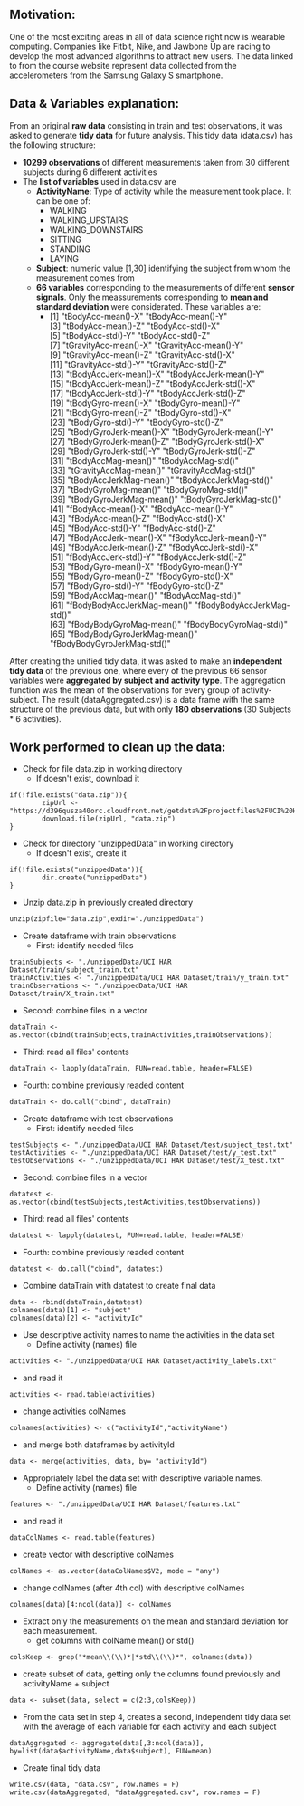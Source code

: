 ## Motivation:
One of the most exciting areas in all of data science right now is wearable computing. Companies like Fitbit, Nike, and Jawbone Up are racing to develop the most advanced algorithms to attract new users. The data linked to from the course website represent data collected from the accelerometers from the Samsung Galaxy S smartphone.

## Data & Variables explanation:
From an original **raw data** consisting in train and test observations, it was asked to generate **tidy data** for future analysis. This tidy data (data.csv) has the following structure:

- **10299 observations** of different measurements taken from 30 different subjects during 6 different activities
- The **list of variables** used in data.csv are
  - **ActivityName**: Type of activity while the measurement took place. It can be one of:
    - WALKING            
    - WALKING_UPSTAIRS   
    - WALKING_DOWNSTAIRS 
    - SITTING            
    - STANDING           
    - LAYING
  - **Subject**: numeric value [1,30] identifying the subject from whom the measurement comes from
  - **66 variables** corresponding to the measurements of different **sensor signals**. Only the meassurements corresponding to **mean and standard deviation** were considerated. These variables are:
    -  [1] "tBodyAcc-mean()-X"           "tBodyAcc-mean()-Y"          
 [3] "tBodyAcc-mean()-Z"           "tBodyAcc-std()-X"           
 [5] "tBodyAcc-std()-Y"            "tBodyAcc-std()-Z"           
 [7] "tGravityAcc-mean()-X"        "tGravityAcc-mean()-Y"       
 [9] "tGravityAcc-mean()-Z"        "tGravityAcc-std()-X"        
[11] "tGravityAcc-std()-Y"         "tGravityAcc-std()-Z"        
[13] "tBodyAccJerk-mean()-X"       "tBodyAccJerk-mean()-Y"      
[15] "tBodyAccJerk-mean()-Z"       "tBodyAccJerk-std()-X"       
[17] "tBodyAccJerk-std()-Y"        "tBodyAccJerk-std()-Z"       
[19] "tBodyGyro-mean()-X"          "tBodyGyro-mean()-Y"         
[21] "tBodyGyro-mean()-Z"          "tBodyGyro-std()-X"          
[23] "tBodyGyro-std()-Y"           "tBodyGyro-std()-Z"          
[25] "tBodyGyroJerk-mean()-X"      "tBodyGyroJerk-mean()-Y"     
[27] "tBodyGyroJerk-mean()-Z"      "tBodyGyroJerk-std()-X"      
[29] "tBodyGyroJerk-std()-Y"       "tBodyGyroJerk-std()-Z"      
[31] "tBodyAccMag-mean()"          "tBodyAccMag-std()"          
[33] "tGravityAccMag-mean()"       "tGravityAccMag-std()"       
[35] "tBodyAccJerkMag-mean()"      "tBodyAccJerkMag-std()"      
[37] "tBodyGyroMag-mean()"         "tBodyGyroMag-std()"         
[39] "tBodyGyroJerkMag-mean()"     "tBodyGyroJerkMag-std()"     
[41] "fBodyAcc-mean()-X"           "fBodyAcc-mean()-Y"          
[43] "fBodyAcc-mean()-Z"           "fBodyAcc-std()-X"           
[45] "fBodyAcc-std()-Y"            "fBodyAcc-std()-Z"           
[47] "fBodyAccJerk-mean()-X"       "fBodyAccJerk-mean()-Y"      
[49] "fBodyAccJerk-mean()-Z"       "fBodyAccJerk-std()-X"       
[51] "fBodyAccJerk-std()-Y"        "fBodyAccJerk-std()-Z"       
[53] "fBodyGyro-mean()-X"          "fBodyGyro-mean()-Y"         
[55] "fBodyGyro-mean()-Z"          "fBodyGyro-std()-X"          
[57] "fBodyGyro-std()-Y"           "fBodyGyro-std()-Z"          
[59] "fBodyAccMag-mean()"          "fBodyAccMag-std()"          
[61] "fBodyBodyAccJerkMag-mean()"  "fBodyBodyAccJerkMag-std()"  
[63] "fBodyBodyGyroMag-mean()"     "fBodyBodyGyroMag-std()"     
[65] "fBodyBodyGyroJerkMag-mean()" "fBodyBodyGyroJerkMag-std()"

After creating the unified tidy data, it was asked to make an **independent tidy data** of the previous one, where every of the previous 66 sensor variables were **aggregated by subject and activity type**. The aggregation function was the mean of the observations for every group of activity-subject. The result (dataAggregated.csv) is a data frame with the same structure of the previous data, but with only **180 observations** (30 Subjects * 6 activities).

## Work performed to clean up the data:

- Check for file data.zip in working directory
  - If doesn't exist, download it
```
if(!file.exists("data.zip")){
        zipUrl <- "https://d396qusza40orc.cloudfront.net/getdata%2Fprojectfiles%2FUCI%20HAR%20Dataset.zip"
        download.file(zipUrl, "data.zip")
}
```

- Check for directory "unzippedData" in working directory
  - If doesn't exist, create it
```
if(!file.exists("unzippedData")){
        dir.create("unzippedData")
}
```

- Unzip data.zip in previously created directory
```
unzip(zipfile="data.zip",exdir="./unzippedData")
```

- Create dataframe with train observations 
  - First: identify needed files
```
trainSubjects <- "./unzippedData/UCI HAR Dataset/train/subject_train.txt"
trainActivities <- "./unzippedData/UCI HAR Dataset/train/y_train.txt"
trainObservations <- "./unzippedData/UCI HAR Dataset/train/X_train.txt"
```

  - Second: combine files in a vector
```
dataTrain <- as.vector(cbind(trainSubjects,trainActivities,trainObservations))
```
  - Third: read all files' contents  
```
dataTrain <- lapply(dataTrain, FUN=read.table, header=FALSE)
```
  - Fourth: combine previously readed content 
```
dataTrain <- do.call("cbind", dataTrain)
```

- Create dataframe with test observations 
  - First: identify needed files
```
testSubjects <- "./unzippedData/UCI HAR Dataset/test/subject_test.txt"
testActivities <- "./unzippedData/UCI HAR Dataset/test/y_test.txt"
testObservations <- "./unzippedData/UCI HAR Dataset/test/X_test.txt"
```
 - Second: combine files in a vector
```
datatest <- as.vector(cbind(testSubjects,testActivities,testObservations))
```
 - Third: read all files' contents   
```
datatest <- lapply(datatest, FUN=read.table, header=FALSE)
```
- Fourth: combine previously readed content 
```
datatest <- do.call("cbind", datatest)
```
- Combine dataTrain with datatest to create final data
```
data <- rbind(dataTrain,datatest)
colnames(data)[1] <- "subject"
colnames(data)[2] <- "activityId"
```
- Use descriptive activity names to name the activities in the data set
  - Define activity (names) file
```
activities <- "./unzippedData/UCI HAR Dataset/activity_labels.txt"
```
  - and read it
```
activities <- read.table(activities)
```
  - change activities colNames
```
colnames(activities) <- c("activityId","activityName")
```
  - and merge both dataframes by activityId
```
data <- merge(activities, data, by= "activityId")
```
- Appropriately label the data set with descriptive variable names.
  - Define activity (names) file
```
features <- "./unzippedData/UCI HAR Dataset/features.txt"
```
  - and read it
```
dataColNames <- read.table(features)
```
  - create vector with descriptive colNames
```
colNames <- as.vector(dataColNames$V2, mode = "any")
```
  - change colNames (after 4th col) with descriptive colNames
```
colnames(data)[4:ncol(data)] <- colNames
```

- Extract only the measurements on the mean and standard deviation for each measurement.
  - get columns with colName mean() or std()
```
colsKeep <- grep("*mean\\(\\)*|*std\\(\\)*", colnames(data))
```

  - create subset of data, getting only the columns found previously and activityName + subject
```
data <- subset(data, select = c(2:3,colsKeep))
```
- From the data set in step 4, creates a second, independent tidy data set with the average of each variable for each activity and each subject
```
dataAggregated <- aggregate(data[,3:ncol(data)], by=list(data$activityName,data$subject), FUN=mean)
```
- Create final tidy data
```
write.csv(data, "data.csv", row.names = F)
write.csv(dataAggregated, "dataAggregated.csv", row.names = F)
```
